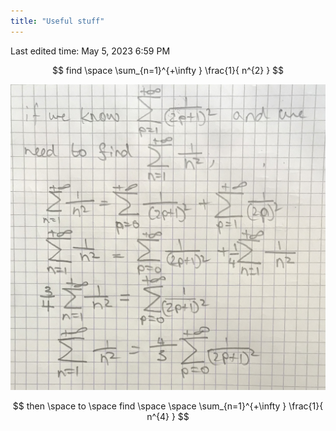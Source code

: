 ```yaml
---
title: "Useful stuff"
---
```

Last edited time: May 5, 2023 6:59 PM

$$
find \space \sum_{n=1}^{+\infty } \frac{1}{ n^{2} } 
$$

![D51444E6-1154-4D3D-9518-9F2F5BF023B9.jpeg](Useful%20stuff/D51444E6-1154-4D3D-9518-9F2F5BF023B9.jpeg)

$$
then \space to \space find \space  \space \sum_{n=1}^{+\infty } \frac{1}{ n^{4} } 
$$
